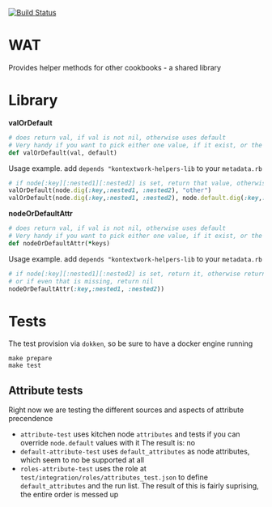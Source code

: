[![Build Status](https://travis-ci.com/KontextWork/chef-cookbook-kontextwork-helpers-lib.svg?branch=master)](https://travis-ci.com/KontextWork/chef-cookbook-kontextwork-helpers-lib)

# WAT

Provides helper methods for other cookbooks - a shared library

# Library

**valOrDefault**

```ruby
# does return val, if val is not nil, otherwise uses default
# Very handy if you want to pick either one value, if it exist, or the node.default or similar
def valOrDefault(val, default)
```

Usage example. add `depends "kontextwork-helpers-lib` to your `metadata.rb`

```ruby
# if node[:key][:nested1][:nested2] is set, return that value, otherwise "other"
valOrDefault(node.dig(:key,:nested1, :nested2), "other")
valOrDefault(node.dig(:key,:nested1, :nested2), node.default.dig(:key,:nested1, :nested2))
```

**nodeOrDefaultAttr**

```ruby
# does return val, if val is not nil, otherwise uses default
# Very handy if you want to pick either one value, if it exist, or the node.default or similar
def nodeOrDefaultAttr(*keys)
```

Usage example. add `depends "kontextwork-helpers-lib` to your `metadata.rb`

```ruby
# if node[:key][:nested1][:nested2] is set, return it, otherwise return node.default[:key][:nested1][:nested2]
# or if even that is missing, return nil
nodeOrDefaultAttr(:key,:nested1, :nested2))
```

# Tests

The test provision via `dokken`, so be sure to have a docker engine running

    make prepare
    make test

## Attribute tests

Right now we are testing the different sources and aspects of attribute precendence

- `attribute-test` uses kitchen node `attributes` and tests if you can override `node.default` values with it
  The result is: no
- `default-attribute-test` uses `default_attributes` as node attributes, which seem to no be supported at all
- `roles-attribute-test` uses the role at `test/integration/roles/attributes_test.json` to define `default_attributes`
  and the run list. The result of this is fairly suprising, the entire order is messed up

